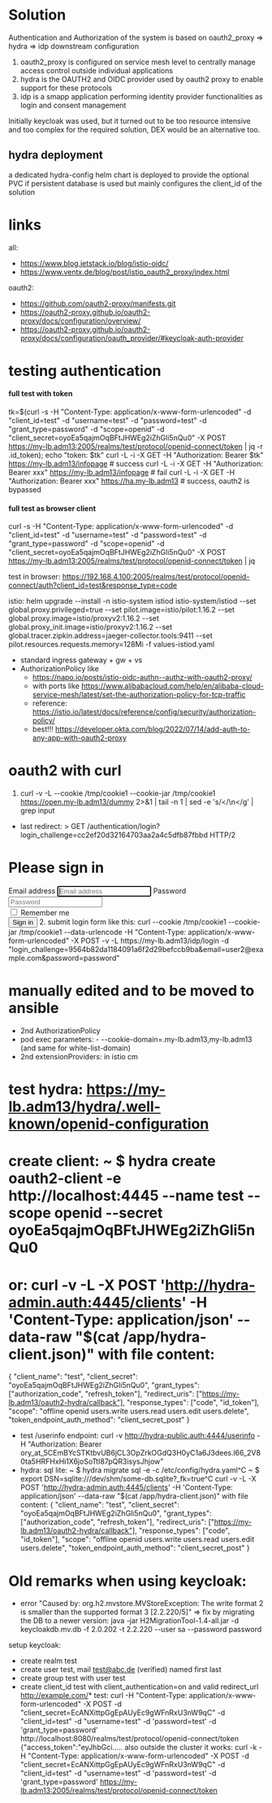 # Solution

Authentication and Authorization of the system is based on oauth2_proxy => hydra => idp downstream configuration
1. oauth2_proxy is configured on service mesh level to centrally manage access control outside individual applications
2. hydra is the OAUTH2 and OIDC provider used by oauth2 proxy to enable support for these protocols
3. idp is a smapp application performing identity provider functionalities as login and consent management

Initially keycloak was used, but it turned out to be too resource intensive and too complex for the required solution, DEX would be an alternative too.

## hydra deployment
a dedicated hydra-config helm chart is deployed to provide the optional PVC if persistent database is used but mainly configures the client_id of the solution


# links
all: 
- https://www.blog.jetstack.io/blog/istio-oidc/
- https://www.ventx.de/blog/post/istio_oauth2_proxy/index.html

oauth2:
- https://github.com/oauth2-proxy/manifests.git
- https://oauth2-proxy.github.io/oauth2-proxy/docs/configuration/overview/ 
- https://oauth2-proxy.github.io/oauth2-proxy/docs/configuration/oauth_provider/#keycloak-auth-provider

# testing authentication
#### full test with token
tk=$(curl -s -H "Content-Type: application/x-www-form-urlencoded" -d "client_id=test" -d "username=test" -d "password=test" -d "grant_type=password" -d "scope=openid" -d "client_secret=oyoEa5qajmOqBFtJHWEg2iZhGli5nQu0" -X POST https://my-lb.adm13:2005/realms/test/protocol/openid-connect/token | jq -r .id_token); echo "token: $tk"
curl -L -i -X GET -H "Authorization: Bearer $tk" https://my-lb.adm13/infopage # success
curl -L -i -X GET -H "Authorization: Bearer xxx" https://my-lb.adm13/infopage # fail
curl -L -i -X GET -H "Authorization: Bearer xxx" https://ha.my-lb.adm13 # success, oauth2 is bypassed

#### full test as browser client
 curl -s -H "Content-Type: application/x-www-form-urlencoded" -d "client_id=test" -d "username=test" -d "password=test" -d "grant_type=password" -d "scope=openid" -d "client_secret=oyoEa5qajmOqBFtJHWEg2iZhGli5nQu0" -X POST https://my-lb.adm13:2005/realms/test/protocol/openid-connect/token | jq

test in browser: https://192.168.4.100:2005/realms/test/protocol/openid-connect/auth?client_id=test&response_type=code

istio: 
helm upgrade --install -n istio-system istiod istio-system/istiod --set global.proxy.privileged=true --set pilot.image=istio/pilot:1.16.2 --set global.proxy.image=istio/proxyv2:1.16.2 --set global.proxy_init.image=istio/proxyv2:1.16.2 --set global.tracer.zipkin.address=jaeger-collector.tools:9411 --set pilot.resources.requests.memory=128Mi -f values-istiod.yaml 
  - standard ingress gateway + gw + vs
  - AuthorizationPolicy like
    - https://napo.io/posts/istio-oidc-authn--authz-with-oauth2-proxy/
    - with ports like https://www.alibabacloud.com/help/en/alibaba-cloud-service-mesh/latest/set-the-authorization-policy-for-tcp-traffic
    - reference: https://istio.io/latest/docs/reference/config/security/authorization-policy/
    - best!!! https://developer.okta.com/blog/2022/07/14/add-auth-to-any-app-with-oauth2-proxy

# oauth2 with curl
1. curl -v -L --cookie /tmp/cookie1 --cookie-jar /tmp/cookie1 https://open.my-lb.adm13/dummy 2>&1 | tail -n 1 | sed -e 's/</\n</g' | grep input

- last redirect: > GET /authentication/login?login_challenge=cc2ef20d32164703aa2a4c5dfb87fbbd HTTP/2
<form class="form-signin" method="post" action="/authentication/login">
    <h1 class="h3 mb-3 font-weight-normal">Please sign in</h1>
    <input type="hidden" name="login_challenge" value="cc2ef20d32164703aa2a4c5dfb87fbbd">
    <label for="inputEmail" class="sr-only">Email address</label>
    <input type="email" id="inputEmail" class="form-control" name="email" placeholder="Email address" required autofocus>
    <label for="inputPassword" class="sr-only">Password</label>
    <input type="password" id="inputPassword" class="form-control" name="password" placeholder="Password" required>
    <div class="checkbox mb-3">
        <label>
            <input type="checkbox" name="remember_me" value="true"> Remember me
        </label>
    </div>
    <button class="btn btn-lg btn-primary btn-block" type="submit">Sign in</button>
2. submit login form like this: curl --cookie /tmp/cookie1 --cookie-jar /tmp/cookie1  --data-urlencode -H "Content-Type: application/x-www-form-urlencoded"  -X POST -v -L https://my-lb.adm13/idp/login -d "login_challenge=9564b82da1184091a6f2d29befccb9ba&email=user2@example.com&password=password" 

# manually edited and to be moved to ansible
- 2nd AuthorizationPolicy
- pod exec parameters:         - --cookie-domain=.my-lb.adm13,my-lb.adm13 (and same for white-list-domain)
- 2nd extensionProviders: in istio cm
# test hydra: https://my-lb.adm13/hydra/.well-known/openid-configuration
# create client: ~ $ hydra create oauth2-client -e http://localhost:4445 --name test --scope openid --secret oyoEa5qajmOqBFtJHWEg2iZhGli5nQu0
# or:  curl -v -L -X POST 'http://hydra-admin.auth:4445/clients' -H 'Content-Type: application/json'  --data-raw "$(cat /app/hydra-client.json)" with file content:
{
    "client_name": "test",
    "client_secret": "oyoEa5qajmOqBFtJHWEg2iZhGli5nQu0",
    "grant_types": ["authorization_code", "refresh_token"],
    "redirect_uris": ["https://my-lb.adm13/oauth2-hydra/callback"],
    "response_types": ["code", "id_token"],
    "scope": "offline openid users.write users.read users.edit users.delete",
    "token_endpoint_auth_method": "client_secret_post"
}
- test /userinfo endpoint: curl -v http://hydra-public.auth:4444/userinfo -H "Authorization: Bearer ory_at_5CEmBYcSTKtbvUB6jCL3OpZrkOGdQ3H0yC1a6J3dees.l66_2V80ta5HRFHxHi1X6joSoTtI87pQR3isysJhjow"
- hydra: sql lite: ~ $ hydra migrate sql -e -c /etc/config/hydra.yaml^C
~ $ export DSN=sqlite:///dev/shm/some-db.sqlite?_fk=true^C
 curl -v -L -X POST 'http://hydra-admin.auth:4445/clients' -H 'Content-Type: application/json'  --data-raw "$(cat /app/hydra-client.json)" with file content:
{
    "client_name": "test",
    "client_secret": "oyoEa5qajmOqBFtJHWEg2iZhGli5nQu0", 
    "grant_types": ["authorization_code", "refresh_token"],
    "redirect_uris": ["https://my-lb.adm13/oauth2-hydra/callback"],
    "response_types": ["code", "id_token"],
    "scope": "offline openid users.write users.read users.edit users.delete",
    "token_endpoint_auth_method": "client_secret_post"
}   


# Old remarks when using keycloak:
- error "Caused by: org.h2.mvstore.MVStoreException: The write format 2 is smaller than the supported format 3 [2.2.220/5]" => fix by migrating the DB to a newer version: java -jar H2MigrationTool-1.4-all.jar -d keycloakdb.mv.db -f 2.0.202 -t 2.2.220 --user sa --password password

setup keycloak:
- create realm test
- create user test, mail test@abc.de (verified) named first last
- create group test with user test
- create client_id test with client_authentication=on and valid redirect_url http://example.com/*
test: 
curl -H "Content-Type: application/x-www-form-urlencoded" -X POST -d "client_secret=EcANXittpGgEpAUyEc9gWFnRxU3nW9qC" -d "client_id=test" -d "username=test"  -d 'password=test' -d 'grant_type=password'  http://localhost:8080/realms/test/protocol/openid-connect/token
{"access_token":"eyJhbGci.....
also outside the cluster it works:
curl -k -H "Content-Type: application/x-www-form-urlencoded" -X POST -d "client_secret=EcANXittpGgEpAUyEc9gWFnRxU3nW9qC" -d "client_id=test" -d "username=test"  -d 'password=test' -d 'grant_type=password'  https://my-lb.adm13:2005/realms/test/protocol/openid-connect/token
